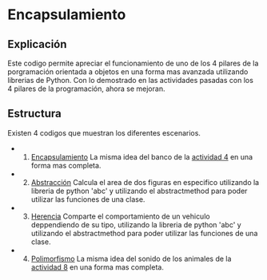 # Encapsulamiento

## Explicación
Este codigo permite apreciar el funcionamiento de uno de los 4 pilares de la porgramación orientada a objetos en una forma mas avanzada utilizando librerias de Python. Con lo demostrado en las actividades pasadas con los 4 pilares de la programación, ahora se mejoran.

## Estructura
Existen 4 codigos que muestran los diferentes escenarios.

- 1. [Encapsulamiento](https://github.com/Devcrow24/POO1/blob/main/Actividad%2010%20-%20Diseño%20avanzado%20de%20clases/10.1%20-%20Encapsulamiento/cuentaBancaria.py)
La misma idea del banco de la [actividad 4](https://github.com/Devcrow24/POO1/blob/main/Actividad%2004%20-%20Encapsulamiento/encapsulamiento.py) en una forma mas completa.

- 2. [Abstracción](https://github.com/Devcrow24/POO1/blob/main/Actividad%2010%20-%20Diseño%20avanzado%20de%20clases/10.2%20-%20Abstracción/areas.py)
Calcula el area de dos figuras en especifico utilizando la libreria de python 'abc' y utilizando el abstractmethod para poder utilizar las funciones de una clase.

- 3. [Herencia](https://github.com/Devcrow24/POO1/blob/main/Actividad%2010%20-%20Diseño%20avanzado%20de%20clases/10.3%20-%20Herencia/vehiculos.py)
Comparte el comportamiento de un vehiculo deppendiendo de su tipo, utilizando la libreria de python 'abc' y utilizando el abstractmethod para poder utilizar las funciones de una clase.

- 4. [Polimorfismo](https://github.com/Devcrow24/POO1/blob/main/Actividad%2010%20-%20Diseño%20avanzado%20de%20clases/10.4%20-%20Polimorfismo/sonidos.py)
La misma idea del sonido de los animales de la [actividad 8](https://github.com/Devcrow24/POO1/blob/main/Actividad%2008%20-%20Polimorfismo/polimorfismo.p) en una forma mas completa.